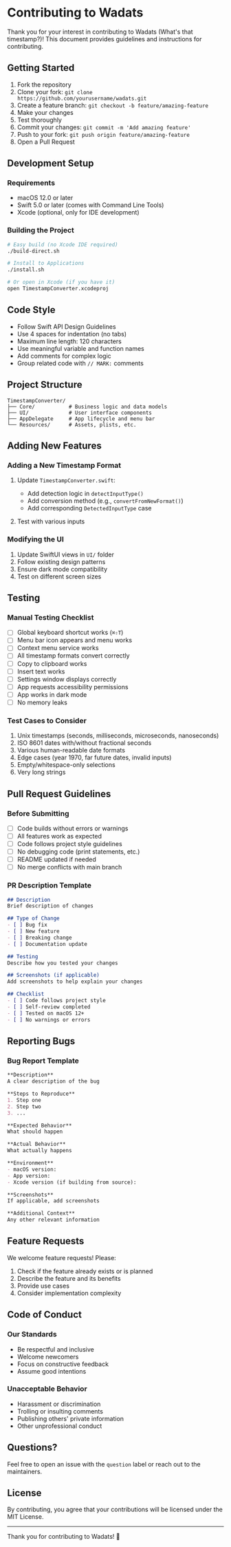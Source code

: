 # Contributing to Wadats

Thank you for your interest in contributing to Wadats (What's that timestamp?)! This document provides guidelines and instructions for contributing.

## Getting Started

1. Fork the repository
2. Clone your fork: `git clone https://github.com/yourusername/wadats.git`
3. Create a feature branch: `git checkout -b feature/amazing-feature`
4. Make your changes
5. Test thoroughly
6. Commit your changes: `git commit -m 'Add amazing feature'`
7. Push to your fork: `git push origin feature/amazing-feature`
8. Open a Pull Request

## Development Setup

### Requirements

- macOS 12.0 or later
- Swift 5.0 or later (comes with Command Line Tools)
- Xcode (optional, only for IDE development)

### Building the Project

```bash
# Easy build (no Xcode IDE required)
./build-direct.sh

# Install to Applications
./install.sh

# Or open in Xcode (if you have it)
open TimestampConverter.xcodeproj
```

## Code Style

- Follow Swift API Design Guidelines
- Use 4 spaces for indentation (no tabs)
- Maximum line length: 120 characters
- Use meaningful variable and function names
- Add comments for complex logic
- Group related code with `// MARK:` comments

## Project Structure

```
TimestampConverter/
├── Core/           # Business logic and data models
├── UI/             # User interface components
├── AppDelegate     # App lifecycle and menu bar
└── Resources/      # Assets, plists, etc.
```

## Adding New Features

### Adding a New Timestamp Format

1. Update `TimestampConverter.swift`:
   - Add detection logic in `detectInputType()`
   - Add conversion method (e.g., `convertFromNewFormat()`)
   - Add corresponding `DetectedInputType` case

2. Test with various inputs

### Modifying the UI

1. Update SwiftUI views in `UI/` folder
2. Follow existing design patterns
3. Ensure dark mode compatibility
4. Test on different screen sizes

## Testing

### Manual Testing Checklist

- [ ] Global keyboard shortcut works (`⌘⇧T`)
- [ ] Menu bar icon appears and menu works
- [ ] Context menu service works
- [ ] All timestamp formats convert correctly
- [ ] Copy to clipboard works
- [ ] Insert text works
- [ ] Settings window displays correctly
- [ ] App requests accessibility permissions
- [ ] App works in dark mode
- [ ] No memory leaks

### Test Cases to Consider

1. Unix timestamps (seconds, milliseconds, microseconds, nanoseconds)
2. ISO 8601 dates with/without fractional seconds
3. Various human-readable date formats
4. Edge cases (year 1970, far future dates, invalid inputs)
5. Empty/whitespace-only selections
6. Very long strings

## Pull Request Guidelines

### Before Submitting

- [ ] Code builds without errors or warnings
- [ ] All features work as expected
- [ ] Code follows project style guidelines
- [ ] No debugging code (print statements, etc.)
- [ ] README updated if needed
- [ ] No merge conflicts with main branch

### PR Description Template

```markdown
## Description
Brief description of changes

## Type of Change
- [ ] Bug fix
- [ ] New feature
- [ ] Breaking change
- [ ] Documentation update

## Testing
Describe how you tested your changes

## Screenshots (if applicable)
Add screenshots to help explain your changes

## Checklist
- [ ] Code follows project style
- [ ] Self-review completed
- [ ] Tested on macOS 12+
- [ ] No warnings or errors
```

## Reporting Bugs

### Bug Report Template

```markdown
**Description**
A clear description of the bug

**Steps to Reproduce**
1. Step one
2. Step two
3. ...

**Expected Behavior**
What should happen

**Actual Behavior**
What actually happens

**Environment**
- macOS version:
- App version:
- Xcode version (if building from source):

**Screenshots**
If applicable, add screenshots

**Additional Context**
Any other relevant information
```

## Feature Requests

We welcome feature requests! Please:

1. Check if the feature already exists or is planned
2. Describe the feature and its benefits
3. Provide use cases
4. Consider implementation complexity

## Code of Conduct

### Our Standards

- Be respectful and inclusive
- Welcome newcomers
- Focus on constructive feedback
- Assume good intentions

### Unacceptable Behavior

- Harassment or discrimination
- Trolling or insulting comments
- Publishing others' private information
- Other unprofessional conduct

## Questions?

Feel free to open an issue with the `question` label or reach out to the maintainers.

## License

By contributing, you agree that your contributions will be licensed under the MIT License.

---

Thank you for contributing to Wadats! 🎉